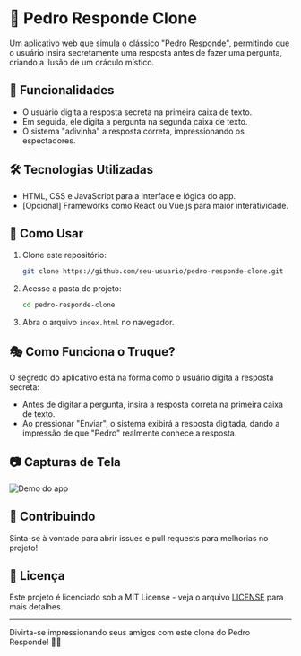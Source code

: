 # 🎩 Pedro Responde Clone

Um aplicativo web que simula o clássico "Pedro Responde", permitindo que o usuário insira secretamente uma resposta antes de fazer uma pergunta, criando a ilusão de um oráculo místico.

## 🚀 Funcionalidades

- O usuário digita a resposta secreta na primeira caixa de texto.
- Em seguida, ele digita a pergunta na segunda caixa de texto.
- O sistema "adivinha" a resposta correta, impressionando os espectadores.

## 🛠️ Tecnologias Utilizadas

- HTML, CSS e JavaScript para a interface e lógica do app.
- [Opcional] Frameworks como React ou Vue.js para maior interatividade.

## 📜 Como Usar

1. Clone este repositório:
   ```bash
   git clone https://github.com/seu-usuario/pedro-responde-clone.git
   ```
2. Acesse a pasta do projeto:
   ```bash
   cd pedro-responde-clone
   ```
3. Abra o arquivo `index.html` no navegador.

## 🎭 Como Funciona o Truque?

O segredo do aplicativo está na forma como o usuário digita a resposta secreta:
- Antes de digitar a pergunta, insira a resposta correta na primeira caixa de texto.
- Ao pressionar "Enviar", o sistema exibirá a resposta digitada, dando a impressão de que "Pedro" realmente conhece a resposta.

## 📷 Capturas de Tela

![Demo do app](screenshot.png)

## 📌 Contribuindo

Sinta-se à vontade para abrir issues e pull requests para melhorias no projeto!

## 📄 Licença

Este projeto é licenciado sob a MIT License - veja o arquivo [LICENSE](LICENSE) para mais detalhes.

---

Divirta-se impressionando seus amigos com este clone do Pedro Responde! 🎩✨
